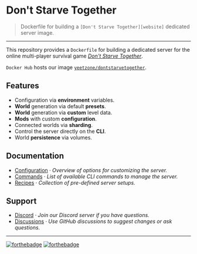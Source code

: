 # Don't Starve Together
> Dockerfile for building a `[Don't Starve Together][website]` dedicated server image.

---

This repository provides a `Dockerfile` for building a dedicated server
for the online multi-player survival game [*Don't Starve Together*][website].

`Docker Hub` hosts our image [`yeetzone/dontstarvetogether`][hub].

## Features
- Configuration via **environment** variables.
- **World** generation via default **presets**.
- **World** generation via **custom** level data.
- **Mods** with custom **configuration**.
- Connected worlds via **sharding**.
- Control the server directly on the **CLI**.
- World **persistence** via volumes.

## Documentation
- [Configuration][docs-configuration] · *Overview of options for customizing the server.*
- [Commands][docs-commands] · *List of available CLI commands to manage the server.*
- [Recipes][docs-recipes] · *Collection of pre-defined server setups.*

## Support
- [Discord][support-discord] · *Join our Discord server if you have questions.*
- [Discussions][support-github] · *Use GitHub discussions to suggest changes or ask questions.*

---

[![forthebadge](https://forthebadge.com/images/badges/open-source.svg)](https://forthebadge.com/)
[![forthebadge](https://forthebadge.com/images/badges/built-with-love.svg)](https://forthebadge.com/)

[docs-configuration]: /docs/configuration.md
[docs-commands]: /docs/commands.md
[docs-recipes]: /docs/recipes.md
[support-discord]: https://go.yeet.zone/discord
[support-github]: https://github.com/yeetzone/docker-dontstarvetogether/discussions
[hub]: https://hub.docker.com/r/yeetzone/dontstarvetogether
[website]: https://www.dontstarvetogether.com/
